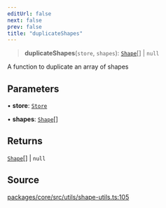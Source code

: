 ```yaml
---
editUrl: false
next: false
prev: false
title: "duplicateShapes"
---
```


> **duplicateShapes**(`store`, `shapes`): [`Shape`](/api-core/classes/shape/)[] \| `null`

A function to duplicate an array of shapes

## Parameters

• **store**: [`Store`](/api-core/classes/store/)

• **shapes**: [`Shape`](/api-core/classes/shape/)[]

## Returns

[`Shape`](/api-core/classes/shape/)[] \| `null`

## Source

[packages/core/src/utils/shape-utils.ts:105](https://github.com/dgmjs/dgmjs/blob/main/packages/core/src/utils/shape-utils.ts#L105)
